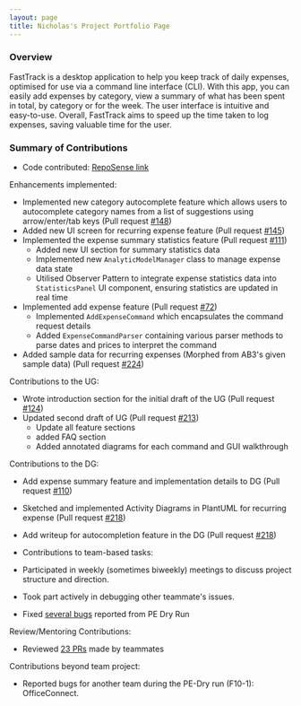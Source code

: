 ```yaml
---
layout: page
title: Nicholas's Project Portfolio Page
---
```

### Overview

FastTrack is a desktop application to help you keep track of daily expenses, optimised for use via a command line interface (CLI). With this app, you can easily add expenses by category, view a summary of what has been spent in total, by category or for the week. The user interface is intuitive and easy-to-use. Overall, FastTrack aims to speed up the time taken to log expenses, saving valuable time for the user.

### Summary of Contributions

- Code contributed: [RepoSense link](https://nus-cs2103-ay2223s2.github.io/tp-dashboard/?search=nicleejy&breakdown=true&sort=groupTitle%20dsc&sortWithin=title&since=2023-02-17&timeframe=commit&mergegroup=&groupSelect=groupByRepos&checkedFileTypes=docs~functional-code~test-code~other)


Enhancements implemented:
- Implemented new category autocomplete feature which allows users to autocomplete category names from a list of suggestions using arrow/enter/tab keys (Pull request [#148](https://github.com/AY2223S2-CS2103T-W09-2/tp/pull/148))
- Added new UI screen for recurring expense feature (Pull request [#145](https://github.com/AY2223S2-CS2103T-W09-2/tp/pull/145))
- Implemented the expense summary statistics feature (Pull request [#111](https://github.com/AY2223S2-CS2103T-W09-2/tp/pull/111))
  - Added new UI section for summary statistics data 
  - Implemented new `AnalyticModelManager` class to manage expense data state
  - Utilised Observer Pattern to integrate expense statistics data into `StatisticsPanel` UI component, ensuring statistics are updated in real time 
- Implemented add expense feature  (Pull request [#72](https://github.com/AY2223S2-CS2103T-W09-2/tp/pull/72))
  - Implemented `AddExpenseCommand` which encapsulates the command request details
  - Added `ExpenseCommandParser` containing various parser methods to parse dates and prices to interpret the command
- Added sample data for recurring expenses (Morphed from AB3's given sample data) (Pull request [#224](https://github.com/AY2223S2-CS2103T-W09-2/tp/issues/224))

Contributions to the UG:
- Wrote introduction section for the initial draft of the UG (Pull request [#124](https://github.com/AY2223S2-CS2103T-W09-2/tp/pull/124))
- Updated second draft of UG (Pull request [#213](https://github.com/AY2223S2-CS2103T-W09-2/tp/pull/213))
  - Update all feature sections
  - added FAQ section
  - Added annotated diagrams for each command and GUI walkthrough

Contributions to the DG:
- Add expense summary feature and implementation details to DG (Pull request [#110](https://github.com/AY2223S2-CS2103T-W09-2/tp/pull/110))
- Sketched and implemented Activity Diagrams in PlantUML for recurring expense (Pull request [#218](https://github.com/AY2223S2-CS2103T-W09-2/tp/pull/218))
- Add writeup for autocompletion feature in the DG (Pull request [#218](https://github.com/AY2223S2-CS2103T-W09-2/tp/pull/218))

- Contributions to team-based tasks:
- Participated in weekly (sometimes biweekly) meetings to discuss project structure and direction.
- Took part actively in debugging other teammate's issues.
- Fixed [several bugs](https://github.com/AY2223S2-CS2103T-W09-2/tp/issues?q=is%3Aissue+is%3Aclosed+assignee%3Anicleejy+pe-d) reported from PE Dry Run

Review/Mentoring Contributions:
- Reviewed [23 PRs](https://github.com/AY2223S2-CS2103T-W09-2/tp/pulls?q=is%3Apr+is%3Aclosed+reviewed-by%3A%40me) made by teammates

Contributions beyond team project:
- Reported bugs for another team during the PE-Dry run (F10-1): OfficeConnect.
